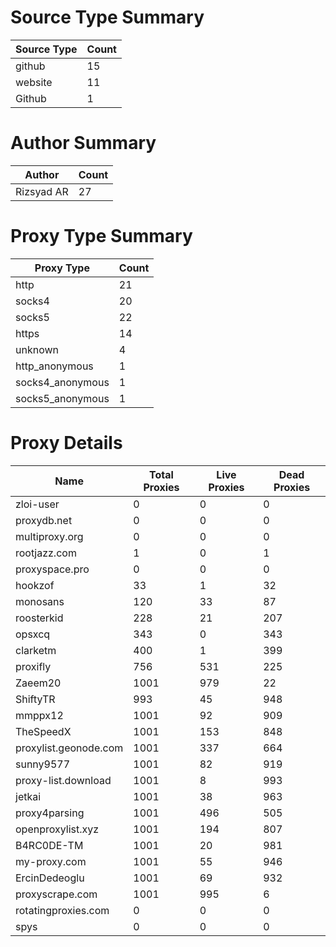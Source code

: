 # Source Type Summary

| Source Type | Count |
|-------------|-------|
| github | 15 |
| website | 11 |
| Github | 1 |


# Author Summary

| Author | Count |
|--------|-------|
| Rizsyad AR | 27 |


# Proxy Type Summary

| Proxy Type | Count |
|------------|-------|
| http | 21 |
| socks4 | 20 |
| socks5 | 22 |
| https | 14 |
| unknown | 4 |
| http_anonymous | 1 |
| socks4_anonymous | 1 |
| socks5_anonymous | 1 |


# Proxy Details

| Name | Total Proxies | Live Proxies | Dead Proxies |
|------|---------------|--------------|---------------|
| zloi-user | 0 | 0 | 0 |
| proxydb.net | 0 | 0 | 0 |
| multiproxy.org | 0 | 0 | 0 |
| rootjazz.com | 1 | 0 | 1 |
| proxyspace.pro | 0 | 0 | 0 |
| hookzof | 33 | 1 | 32 |
| monosans | 120 | 33 | 87 |
| roosterkid | 228 | 21 | 207 |
| opsxcq | 343 | 0 | 343 |
| clarketm | 400 | 1 | 399 |
| proxifly | 756 | 531 | 225 |
| Zaeem20 | 1001 | 979 | 22 |
| ShiftyTR | 993 | 45 | 948 |
| mmppx12 | 1001 | 92 | 909 |
| TheSpeedX | 1001 | 153 | 848 |
| proxylist.geonode.com | 1001 | 337 | 664 |
| sunny9577 | 1001 | 82 | 919 |
| proxy-list.download | 1001 | 8 | 993 |
| jetkai | 1001 | 38 | 963 |
| proxy4parsing | 1001 | 496 | 505 |
| openproxylist.xyz | 1001 | 194 | 807 |
| B4RC0DE-TM | 1001 | 20 | 981 |
| my-proxy.com | 1001 | 55 | 946 |
| ErcinDedeoglu | 1001 | 69 | 932 |
| proxyscrape.com | 1001 | 995 | 6 |
| rotatingproxies.com | 0 | 0 | 0 |
| spys | 0 | 0 | 0 |
